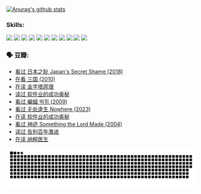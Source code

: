 
[![Anurag's github stats](https://github-readme-stats.vercel.app/api?username=w940853815)](https://github.com/anuraghazra/github-readme-stats)

### Skills:

<code><img height="32" src="https://cdn.jsdelivr.net/npm/simple-icons@v5/icons/python.svg"></code>
<code><img height="32" src="https://cdn.jsdelivr.net/npm/simple-icons@v5/icons/javascript.svg"></code>
<code><img height="32" src="https://cdn.jsdelivr.net/npm/simple-icons@v5/icons/django.svg"></code>
<code><img height="32" src="https://cdn.jsdelivr.net/npm/simple-icons@v5/icons/flask.svg"></code>
<code><img height="32" src="https://cdn.jsdelivr.net/npm/simple-icons@v5/icons/vuetify.svg"></code>
<code><img height="32" src="https://cdn.jsdelivr.net/npm/simple-icons@v5/icons/git.svg"></code>
<code><img height="32" src="https://cdn.jsdelivr.net/npm/simple-icons@v5/icons/docker.svg"></code>
<code><img height="32" src="https://cdn.jsdelivr.net/npm/simple-icons@v5/icons/postgresql.svg"></code>
<code><img height="32" src="https://cdn.jsdelivr.net/npm/simple-icons@v5/icons/elasticsearch.svg"></code>
<code><img height="32" src="https://cdn.jsdelivr.net/npm/simple-icons@v5/icons/macos.svg"></code>
<code><img height="32" src="https://cdn.jsdelivr.net/npm/simple-icons@v5/icons/linux.svg"></code>

### 🗣 豆瓣:

<!-- DOUBAN-ACTIVITIES:START -->
- [看过 日本之耻 Japan's Secret Shame‎ (2018)](https://www.douban.com/people/136069238/status/4431579101/?_i=00633850)
- [在看 三国‎ (2010)](https://www.douban.com/people/136069238/status/4430559482/?_i=00633850)
- [在读 金字塔原理](https://www.douban.com/people/136069238/status/4424812753/?_i=00633850)
- [读过 软件业的成功奥秘](https://www.douban.com/people/136069238/status/4424809958/?_i=00633850)
- [看过 蝙蝠 박쥐‎ (2009)](https://www.douban.com/people/136069238/status/4422787315/?_i=00633850)
- [看过 无处逢生 Nowhere‎ (2023)](https://www.douban.com/people/136069238/status/4416454713/?_i=00633850)
- [在读 软件业的成功奥秘](https://www.douban.com/people/136069238/status/4414815312/?_i=00633850)
- [看过 神迹 Something the Lord Made‎ (2004)](https://www.douban.com/people/136069238/status/4409691983/?_i=00633850)
- [读过 告别百年激进](https://www.douban.com/people/136069238/status/4406414036/?_i=00633850)
- [在读 纳粹医生](https://www.douban.com/people/136069238/status/4406413750/?_i=00633850)
<!-- DOUBAN-ACTIVITIES:END -->


![Snake animation](https://raw.githubusercontent.com/w940853815/w940853815/output/github-contribution-grid-snake.svg)

<!--
**w940853815/w940853815** is a ✨ _special_ ✨ repository because its `README.md` (this file) appears on your GitHub profile.

Here are some ideas to get you started:

- 🔭 I’m currently working on ...
- 🌱 I’m currently learning ...
- 👯 I’m looking to collaborate on ...
- 🤔 I’m looking for help with ...
- 💬 Ask me about ...
- 📫 How to reach me: ...
- 😄 Pronouns: ...
- ⚡ Fun fact: ...
-->
